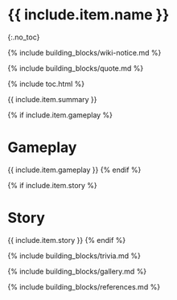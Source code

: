 # {{ include.item.name }}
{:.no_toc}

{% include building_blocks/wiki-notice.md %}

{% include building_blocks/quote.md %}

{% include toc.html %}

{{ include.item.summary }}

{% if include.item.gameplay %}
# Gameplay
{{ include.item.gameplay }}
{% endif %}

{% if include.item.story %}
# Story
{{ include.item.story }}
{% endif %}

{% include building_blocks/trivia.md %}

{% include building_blocks/gallery.md %}

{% include building_blocks/references.md %}
